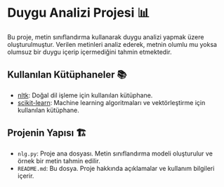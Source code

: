 # Duygu Analizi Projesi 📊

Bu proje, metin sınıflandırma kullanarak duygu analizi yapmak üzere oluşturulmuştur. Verilen metinleri analiz ederek, metnin olumlu mu yoksa olumsuz bir duygu içerip içermediğini tahmin etmektedir.

## Kullanılan Kütüphaneler 📚

- [nltk](https://www.nltk.org/): Doğal dil işleme için kullanılan kütüphane.
- [scikit-learn](https://scikit-learn.org/stable/): Machine learning algoritmaları ve vektörleştirme için kullanılan kütüphane.

## Projenin Yapısı 🏗️

- `nlg.py`: Proje ana dosyası. Metin sınıflandırma modeli oluşturulur ve örnek bir metin tahmin edilir.
- `README.md`: Bu dosya. Proje hakkında açıklamalar ve kullanım bilgileri içerir.
